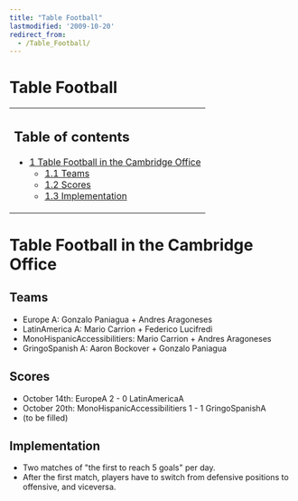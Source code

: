 ```yaml
---
title: "Table Football"
lastmodified: '2009-10-20'
redirect_from:
  - /Table_Football/
---
```


Table Football
==============

<table>
<col width="100%" />
<tbody>
<tr class="odd">
<td align="left"><h2>Table of contents</h2>
<ul>
<li><a href="#table-football-in-the-cambridge-office">1 Table Football in the Cambridge Office</a>
<ul>
<li><a href="#teams">1.1 Teams</a></li>
<li><a href="#scores">1.2 Scores</a></li>
<li><a href="#implementation">1.3 Implementation</a></li>
</ul></li>
</ul></td>
</tr>
</tbody>
</table>

Table Football in the Cambridge Office
======================================

Teams
-----

-   Europe A: Gonzalo Paniagua + Andres Aragoneses
-   LatinAmerica A: Mario Carrion + Federico Lucifredi
-   MonoHispanicAccessibilitiers: Mario Carrion + Andres Aragoneses
-   GringoSpanish A: Aaron Bockover + Gonzalo Paniagua

Scores
------

-   October 14th: EuropeA 2 - 0 LatinAmericaA
-   October 20th: MonoHispanicAccessibilitiers 1 - 1 GringoSpanishA
-   (to be filled)

Implementation
--------------

-   Two matches of "the first to reach 5 goals" per day.
-   After the first match, players have to switch from defensive positions to offensive, and viceversa.
